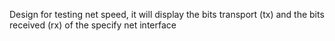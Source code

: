 Design for testing net speed, it will display the bits transport (tx) and the bits received (rx) of the specify net interface 
